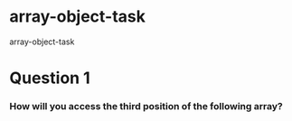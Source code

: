 # array-object-task
array-object-task

# Question 1
### How will you access the third position of the following array?

